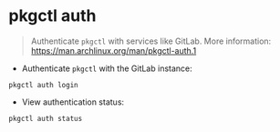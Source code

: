 # pkgctl auth

> Authenticate `pkgctl` with services like GitLab.
> More information: <https://man.archlinux.org/man/pkgctl-auth.1>

- Authenticate `pkgctl` with the GitLab instance:

`pkgctl auth login`

- View authentication status:

`pkgctl auth status`
